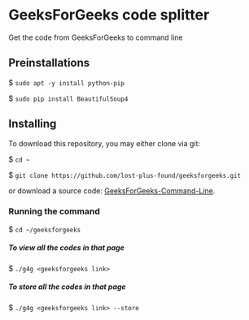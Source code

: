 # GeeksForGeeks code splitter
Get the code from GeeksForGeeks to command line

## Preinstallations

$ `sudo apt -y install python-pip`

$ `sudo pip install BeautifulSoup4`

## Installing

To download this repository, you may either clone via git:

$ `cd ~`

$ `git clone https://github.com/lost-plus-found/geeksforgeeks.git`

or download a source code: [GeeksForGeeks-Command-Line](https://github.com/lost-plus-found/geeksforgeeks/archive/master.zip).

### Running the command

$ `cd ~/geeksforgeeks`

##### To view all the codes in that page

$ `./g4g <geeksforgeeks link>`

##### To store all the codes in that page

$ `./g4g <geeksforgeeks link> --store`
